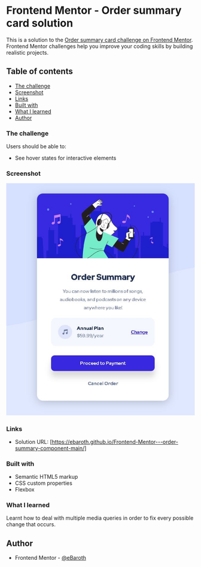 # Frontend Mentor - Order summary card solution

This is a solution to the [Order summary card challenge on Frontend Mentor](https://www.frontendmentor.io/challenges/order-summary-component-QlPmajDUj). Frontend Mentor challenges help you improve your coding skills by building realistic projects. 

## Table of contents

  - [The challenge](#the-challenge)
  - [Screenshot](#screenshot)
  - [Links](#links)
  - [Built with](#built-with)
  - [What I learned](#what-i-learned)
- [Author](#author)

### The challenge

Users should be able to:

- See hover states for interactive elements

### Screenshot

![](./images/screenshot.JPG)

### Links

- Solution URL: [https://ebaroth.github.io/Frontend-Mentor---order-summary-component-main/]

### Built with

- Semantic HTML5 markup
- CSS custom properties
- Flexbox

### What I learned

Learnt how to deal with multiple media queries in order to fix every possible change that occurs.

## Author

- Frontend Mentor - [@eBaroth](https://www.frontendmentor.io/profile/eBaroth)
